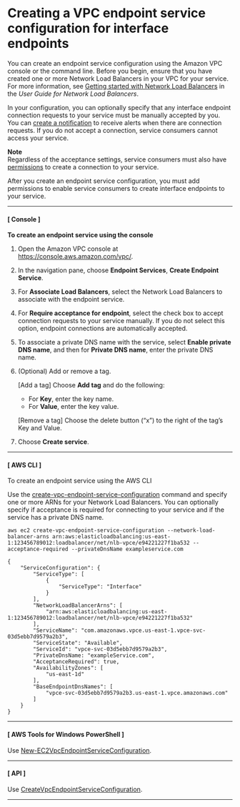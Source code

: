 # Creating a VPC endpoint service configuration for interface endpoints<a name="create-endpoint-service"></a>

You can create an endpoint service configuration using the Amazon VPC console or the command line\. Before you begin, ensure that you have created one or more Network Load Balancers in your VPC for your service\. For more information, see [Getting started with Network Load Balancers](https://docs.aws.amazon.com/elasticloadbalancing/latest/network/network-load-balancer-getting-started.html) in the *User Guide for Network Load Balancers*\.

In your configuration, you can optionally specify that any interface endpoint connection requests to your service must be manually accepted by you\. You can [create a notification](create-notification-endpoint-service.md) to receive alerts when there are connection requests\. If you do not accept a connection, service consumers cannot access your service\.

**Note**  
Regardless of the acceptance settings, service consumers must also have [permissions](add-endpoint-service-permissions.md) to create a connection to your service\.

After you create an endpoint service configuration, you must add permissions to enable service consumers to create interface endpoints to your service\.

------
#### [ Console ]

**To create an endpoint service using the console**

1. Open the Amazon VPC console at [https://console\.aws\.amazon\.com/vpc/](https://console.aws.amazon.com/vpc/)\.

1. In the navigation pane, choose **Endpoint Services**, **Create Endpoint Service**\.

1. For **Associate Load Balancers**, select the Network Load Balancers to associate with the endpoint service\. 

1. For **Require acceptance for endpoint**, select the check box to accept connection requests to your service manually\. If you do not select this option, endpoint connections are automatically accepted\.

1. To associate a private DNS name with the service, select **Enable private DNS name**, and then for **Private DNS name**, enter the private DNS name\.

1. \(Optional\) Add or remove a tag\.

   \[Add a tag\] Choose **Add tag** and do the following:
   + For **Key**, enter the key name\.
   + For **Value**, enter the key value\.

   \[Remove a tag\] Choose the delete button \(“x”\) to the right of the tag’s Key and Value\.

1. Choose **Create service**\.

------
#### [ AWS CLI ]

To create an endpoint service using the AWS CLI

Use the [create\-vpc\-endpoint\-service\-configuration](https://docs.aws.amazon.com/cli/latest/reference/ec2/create-vpc-endpoint-service-configuration.html) command and specify one or more ARNs for your Network Load Balancers\. You can optionally specify if acceptance is required for connecting to your service and if the service has a private DNS name\.

```
aws ec2 create-vpc-endpoint-service-configuration --network-load-balancer-arns arn:aws:elasticloadbalancing:us-east-1:123456789012:loadbalancer/net/nlb-vpce/e94221227f1ba532 --acceptance-required --privateDnsName exampleservice.com
```

```
{
    "ServiceConfiguration": {
        "ServiceType": [
            {
                "ServiceType": "Interface"
            }
        ], 
        "NetworkLoadBalancerArns": [
            "arn:aws:elasticloadbalancing:us-east-1:123456789012:loadbalancer/net/nlb-vpce/e94221227f1ba532"
        ], 
        "ServiceName": "com.amazonaws.vpce.us-east-1.vpce-svc-03d5ebb7d9579a2b3", 
        "ServiceState": "Available", 
        "ServiceId": "vpce-svc-03d5ebb7d9579a2b3", 
        "PrivateDnsName: "exampleService.com",
        "AcceptanceRequired": true, 
        "AvailabilityZones": [
            "us-east-1d"
        ], 
        "BaseEndpointDnsNames": [
            "vpce-svc-03d5ebb7d9579a2b3.us-east-1.vpce.amazonaws.com"
        ]
    }
}
```

------
#### [  AWS Tools for Windows PowerShell ]

Use [New\-EC2VpcEndpointServiceConfiguration](https://docs.aws.amazon.com/powershell/latest/reference/items/New-EC2VpcEndpointServiceConfiguration.html)\.

------
#### [ API ]

Use [CreateVpcEndpointServiceConfiguration](https://docs.aws.amazon.com/AWSEC2/latest/APIReference/ApiReference-query-CreateVpcEndpointServiceConfiguration.html)\.

------